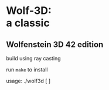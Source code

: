 # Wolf-3D: <br> a classic
Wolfenstein 3D 42 edition
---


build using ray casting

run `make` to install

usage: ./wolf3d [ ]